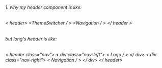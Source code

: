 ###### 1. why my header component is like:
######   < header> <ThemeSwitcher / > <Navigation / > </ header >
###### but long's header is like:
######  < header class="nav"> < div class="nav-left"> < Logo / > </ div> < div class="nav-right"> < Navigation / > </ div> </ header>
